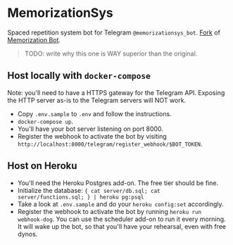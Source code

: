 # MemorizationSys

Spaced repetition system bot for Telegram `@memorizationsys_bot`.
[Fork](https://github.com/bouk/memorizationbot) of [Memorization Bot](https://memorizationbot.com/).

> TODO: write why this one is WAY superior than the original.

## Host locally with `docker-compose`

Note: you'll need to have a HTTPS gateway for the Telegram API.
Exposing the HTTP server as-is to the Telegram servers will NOT work.

* Copy `.env.sample` to `.env` and follow the instructions.
* `docker-compose up`.
* You'll have your bot server listening on port 8000.
* Register the webhook to activate the bot by visiting `http://localhost:8000/telegram/register_webhook/$BOT_TOKEN`.

## Host on Heroku

* You'll need the Heroku Postgres add-on. The free tier should be fine.
* Initialize the database: `{ cat server/db.sql; cat server/functions.sql; } | heroku pg:psql`
* Take a look at `.env.sample` and do your `heroku config:set` accordingly.
* Register the webhook to activate the bot by running `heroku run webhook-dog`. You can use the scheduler add-on to run it every morning. It will wake up the bot, so that you'll have your rehearsal, even with free dynos.
